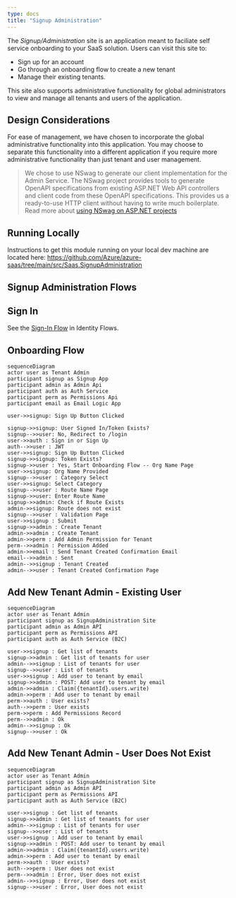```yaml
---
type: docs
title: "Signup Administration"
---
```


The *Signup/Administration* site is an application meant to faciliate self service onboarding to your SaaS solution. Users can visit this site to:
- Sign up for an account
- Go through an onboarding flow to create a new tenant
- Manage their existing tenants.

This site also supports administrative functionality for global administrators to view and manage all tenants and users of the application.

## Design Considerations

For ease of management, we have chosen to incorporate the global administrative functionality into this application. You may choose to separate this functionality into a different application if you require more administrative functionality than just tenant and user management.

> We chose to use NSwag to generate our client implementation for the Admin Service. The NSwag project provides tools to generate OpenAPI specifications from existing ASP.NET Web API controllers and client code from these OpenAPI specifications. This provides us a ready-to-use HTTP client without having to write much boilerplate. Read more about [using NSwag on ASP.NET projects](https://docs.microsoft.com/en-us/aspnet/core/tutorials/getting-started-with-nswag?view=aspnetcore-6.0&tabs=visual-studio)

## Running Locally

Instructions to get this module running on your local dev machine are located here:
https://github.com/Azure/azure-saas/tree/main/src/Saas.SignupAdministration



## Signup Administration Flows


## Sign In

See the [Sign-In Flow](./Identity/identity-flows.md##Sign-In) in Identity Flows.

## Onboarding Flow

```mermaid
sequenceDiagram  
actor user as Tenant Admin
participant signup as Signup App
participant admin as Admin Api
participant auth as Auth Service
participant perm as Permissions Api
participant email as Email Logic App

user->>signup: Sign Up Button Clicked

signup->>signup: User Signed In/Token Exists?
signup-->>user: No, Redirect to /login
user->>auth : Sign in or Sign Up
auth-->>user : JWT
user->>signup: Sign Up Button Clicked
signup->>signup: Token Exists?
signup->>user : Yes, Start Onboarding Flow -- Org Name Page
user->>signup: Org Name Provided
signup-->>user : Category Select
user->>signup: Select Category
signup-->>user : Route Name Page
signup->>user: Enter Route Name
signup->>admin: Check if Route Exists
admin->>signup: Route does not exist
signup-->>user : Validation Page
user->>signup : Submit
signup->>admin : Create Tenant
admin->>admin : Create Tenant
admin->>perm : Add Admin Permission for Tenant
perm-->>admin : Permission Added
admin->>email : Send Tenant Created Confirmation Email
email-->>admin : Sent
admin-->>signup : Tenant Created
admin-->>user : Tenant Created Confirmation Page
```

## Add New Tenant Admin - Existing User

```mermaid
sequenceDiagram
actor user as Tenant Admin
participant signup as SignupAdministration Site
participant admin as Admin API
participant perm as Permissions API
participant auth as Auth Service (B2C)

user->>signup : Get list of tenants
signup->>admin : Get list of tenants for user
admin-->>signup : List of tenants for user
signup-->>user : List of tenants
user->>signup : Add user to tenant by email
signup->>admin : POST: Add user to tenant by email
admin->>admin : Claim({tenantId}.users.write)
admin->>perm : Add user to tenant by email
perm->>auth : User exists?
auth-->>perm : User exists
perm->>perm : Add Permissions Record
perm-->>admin : Ok
admin-->>signup : Ok
signup-->>user : Ok
```

## Add New Tenant Admin - User Does Not Exist

```mermaid
sequenceDiagram
actor user as Tenant Admin
participant signup as SignupAdministration Site
participant admin as Admin API
participant perm as Permissions API
participant auth as Auth Service (B2C)

user->>signup : Get list of tenants
signup->>admin : Get list of tenants for user
admin-->>signup : List of tenants for user
signup-->>user : List of tenants
user->>signup : Add user to tenant by email
signup->>admin : POST: Add user to tenant by email
admin->>admin : Claim({tenantId}.users.write)
admin->>perm : Add user to tenant by email
perm->>auth : User exists?
auth-->>perm : User does not exist
perm-->>admin : Error, User does not exist
admin-->>signup : Error, User does not exist
signup-->>user : Error, User does not exist    
```
